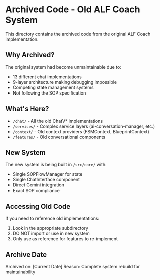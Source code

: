 # Archived Code - Old ALF Coach System

This directory contains the archived code from the original ALF Coach implementation.

## Why Archived?

The original system had become unmaintainable due to:
- 13 different chat implementations
- 9-layer architecture making debugging impossible
- Competing state management systems
- Not following the SOP specification

## What's Here?

- `/chat/` - All the old ChatV* implementations
- `/services/` - Complex service layers (ai-conversation-manager, etc.)
- `/context/` - Old context providers (FSMContext, BlueprintContext)
- `/features/` - Old conversational components

## New System

The new system is being built in `/src/core/` with:
- Single SOPFlowManager for state
- Single ChatInterface component
- Direct Gemini integration
- Exact SOP compliance

## Accessing Old Code

If you need to reference old implementations:
1. Look in the appropriate subdirectory
2. DO NOT import or use in new system
3. Only use as reference for features to re-implement

## Archive Date

Archived on: [Current Date]
Reason: Complete system rebuild for maintainability